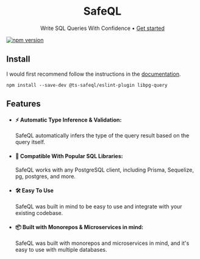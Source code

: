 <h1 align="center">SafeQL</h1>
<p align="center">
  Write SQL Queries With Confidence •
  <a href="https://safeql.dev">Get started</a>
</p>

[![npm version](https://badge.fury.io/js/@ts-safeql%2Feslint-plugin.svg)](https://badge.fury.io/js/@ts-safeql%2Feslint-plugin)

## Install

I would first recommend follow the instructions in the [documentation](https://www.safeql.dev/guide/getting-started.html).

```
npm install --save-dev @ts-safeql/eslint-plugin libpg-query
```

## Features

- #### ⚡️ Automatic Type Inference & Validation:

  SafeQL automatically infers the type of the query result based on the query itself.

- #### 🖖 Compatible With Popular SQL Libraries:

  SafeQL works with any PostgreSQL client, including Prisma, Sequelize, pg, postgres, and more.

- #### 🛠️ Easy To Use

  SafeQL was built in mind to be easy to use and integrate with your existing codebase.

- #### 📦 Built with Monorepos & Microservices in mind:

  SafeQL was built with monorepos and microservices in mind, and it's easy to use with multiple databases.

